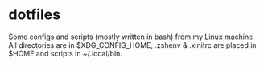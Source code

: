 # dotfiles

Some configs and scripts (mostly written in bash) from my Linux machine.
All directories are in $XDG_CONFIG_HOME, .zshenv & .xinitrc are placed in $HOME
and scripts in ~/.local/bin.
